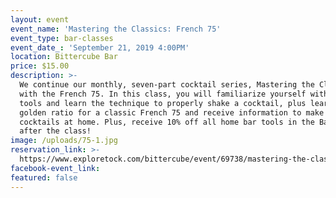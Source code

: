 ```yaml
---
layout: event
event_name: 'Mastering the Classics: French 75'
event_type: bar-classes
event_date_: 'September 21, 2019 4:00PM'
location: Bittercube Bar
price: $15.00
description: >-
  We continue our monthly, seven-part cocktail series, Mastering the Classics,
  with the French 75. In this class, you will familiarize yourself with the
  tools and learn the technique to properly shake a cocktail, plus learn the
  golden ratio for a classic French 75 and receive information to make great
  cocktails at home. Plus, receive 10% off all home bar tools in the Bazaar
  after the class!
image: /uploads/75-1.jpg
reservation_link: >-
  https://www.exploretock.com/bittercube/event/69738/mastering-the-classics-french-75
facebook-event_link:
featured: false
---
```


